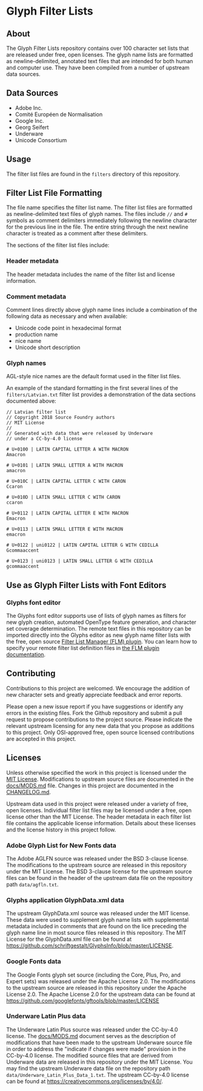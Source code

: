 # Glyph Filter Lists

## About

The Glyph Filter Lists repository contains over 100 character set lists that are released under free, open licenses.  The glyph name lists are formatted as newline-delimited, annotated text files that are intended for both human and computer use.  They have been compiled from a number of upstream data sources.

## Data Sources

- Adobe Inc.
- Comité Européen de Normalisation
- Google Inc.
- Georg Seifert
- Underware
- Unicode Consortium

## Usage

The filter list files are found in the `filters` directory of this repository.

## Filter List File Formatting

The file name specifies the filter list name.  The filter list files are formatted as newline-delimited text files of glyph names.  The files include `//` and `#` symbols as comment delimiters immediately following the newline character for the previous line in the file.  The entire string through the next newline character is treated as a comment after these delimiters.

The sections of the filter list files include:

### Header metadata

The header metadata includes the name of the filter list and license information.

### Comment metadata

Comment lines directly above glyph name lines include a combination of the following data as necessary and when available:

- Unicode code point in hexadecimal format
- production name
- nice name
- Unicode short description

### Glyph names

AGL-style nice names are the default format used in the filter list files.

An example of the standard formatting in the first several lines of the `filters/Latvian.txt` filter list provides a demonstration of the data sections documented above:

```
// Latvian filter list
// Copyright 2018 Source Foundry authors
// MIT License
//
// Generated with data that were released by Underware
// under a CC-by-4.0 license

# U+0100 | LATIN CAPITAL LETTER A WITH MACRON
Amacron

# U+0101 | LATIN SMALL LETTER A WITH MACRON
amacron

# U+010C | LATIN CAPITAL LETTER C WITH CARON
Ccaron

# U+010D | LATIN SMALL LETTER C WITH CARON
ccaron

# U+0112 | LATIN CAPITAL LETTER E WITH MACRON
Emacron

# U+0113 | LATIN SMALL LETTER E WITH MACRON
emacron

# U+0122 | uni0122 | LATIN CAPITAL LETTER G WITH CEDILLA
Gcommaaccent

# U+0123 | uni0123 | LATIN SMALL LETTER G WITH CEDILLA
gcommaaccent
```

## Use as Glyph Filter Lists with Font Editors

### Glyphs font editor

The Glyphs font editor supports use of lists of glyph names as filters for new glyph creation, automated OpenType feature generation, and character set coverage determination.  The remote text files in this repository can be imported directly into the Glyphs editor as new glyph name filter lists with the free, open source [Filter List Manager (FLM) plugin](https://github.com/source-foundry/FilterListManager).  You can learn how to specify your remote filter list definition files in [the FLM plugin documentation](https://github.com/source-foundry/FilterListManager#remote-definition-files).

## Contributing

Contributions to this project are welcomed.  We encourage the addition of new character sets and greatly appreciate feedback and error reports.

Please open a new issue report if you have suggestions or identify any errors in the existing files.  Fork the Github repository and submit a pull request to propose contributions to the project source.  Please indicate the relevant upstream licensing for any new data that you propose as additions to this project.  Only OSI-approved free, open source licensed contributions are accepted in this project.

## Licenses

Unless otherwise specified the work in this project is licensed under the [MIT License](LICENSE).  Modifications to upstream source files are documented in the [docs/MODS.md](docs/MODS.md) file.  Changes in this project are documented in the [CHANGELOG.md](CHANGELOG.md).

Upstream data used in this project were released under a variety of free, open licenses.  Individual filter list files may be licensed under a free, open license other than the MIT License.  The header metadata in each filter list file contains the applicable license information. Details about these licenses and the license history in this project follow.

### Adobe Glyph List for New Fonts data

The Adobe AGLFN source was released under the BSD 3-clause license.  The modifications to the upstream source are released in this repository under the MIT License.  The BSD 3-clause license for the upstream source files can be found in the header of the upstream data file on the repository path `data/agfln.txt`.

### Glyphs application GlyphData.xml data

The upstream GlyphData.xml source was released under the MIT license.  These data were used to supplement glyph name lists with supplemental metadata included in comments that are found on the lice preceding the glyph name line in most source files released in this repository.  The MIT License for the GlyphData.xml file can be found at https://github.com/schriftgestalt/GlyphsInfo/blob/master/LICENSE.

### Google Fonts data

The Google Fonts glyph set source (including the Core, Plus, Pro, and Expert sets) was released under the Apache License 2.0.  The modifications to the upstream source are released in this repository under the Apache License 2.0.  The Apache License 2.0 for the upstream data can be found at https://github.com/googlefonts/gftools/blob/master/LICENSE

### Underware Latin Plus data

The Underware Latin Plus source was released under the CC-by-4.0 license.  The [docs/MODS.md](docs/MODS.md) document serves as the description of modifications that have been made to the upstream Underware source file in order to address the "indicate if changes were made" provision in the CC-by-4.0 license.  The modified source files that are derived from Underware data are released in this repository under the MIT License.  You may find the upstream Underware data file on the repository path `data/Underware_Latin_Plus_Data_1.txt`.  The upstream CC-by-4.0 license can be found at https://creativecommons.org/licenses/by/4.0/.
